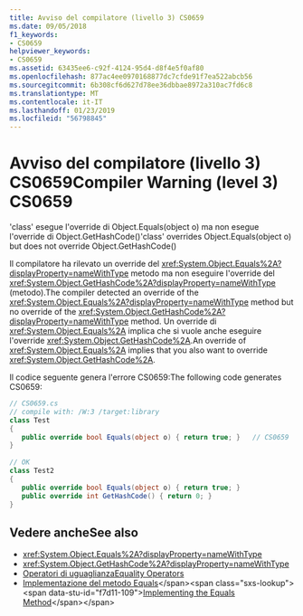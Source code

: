 ```yaml
---
title: Avviso del compilatore (livello 3) CS0659
ms.date: 09/05/2018
f1_keywords:
- CS0659
helpviewer_keywords:
- CS0659
ms.assetid: 63435ee6-c92f-4124-95d4-d8f4e5f0af80
ms.openlocfilehash: 877ac4ee0970168877dc7cfde91f7ea522abcb56
ms.sourcegitcommit: 6b308cf6d627d78ee36dbbae8972a310ac7fd6c8
ms.translationtype: MT
ms.contentlocale: it-IT
ms.lasthandoff: 01/23/2019
ms.locfileid: "56798845"
---
```

# <a name="compiler-warning-level-3-cs0659"></a><span data-ttu-id="f7d11-102">Avviso del compilatore (livello 3) CS0659</span><span class="sxs-lookup"><span data-stu-id="f7d11-102">Compiler Warning (level 3) CS0659</span></span>

<span data-ttu-id="f7d11-103">'class' esegue l'override di Object.Equals(object o) ma non esegue l'override di Object.GetHashCode()</span><span class="sxs-lookup"><span data-stu-id="f7d11-103">'class' overrides Object.Equals(object o) but does not override Object.GetHashCode()</span></span>  

<span data-ttu-id="f7d11-104">Il compilatore ha rilevato un override del <xref:System.Object.Equals%2A?displayProperty=nameWithType> metodo ma non eseguire l'override del <xref:System.Object.GetHashCode%2A?displayProperty=nameWithType> (metodo).</span><span class="sxs-lookup"><span data-stu-id="f7d11-104">The compiler detected an override of the <xref:System.Object.Equals%2A?displayProperty=nameWithType> method but no override of the <xref:System.Object.GetHashCode%2A?displayProperty=nameWithType> method.</span></span> <span data-ttu-id="f7d11-105">Un override di <xref:System.Object.Equals%2A> implica che si vuole anche eseguire l'override <xref:System.Object.GetHashCode%2A>.</span><span class="sxs-lookup"><span data-stu-id="f7d11-105">An override of <xref:System.Object.Equals%2A> implies that you also want to override <xref:System.Object.GetHashCode%2A>.</span></span>  

<span data-ttu-id="f7d11-106">Il codice seguente genera l'errore CS0659:</span><span class="sxs-lookup"><span data-stu-id="f7d11-106">The following code generates CS0659:</span></span>  

```csharp
// CS0659.cs  
// compile with: /W:3 /target:library  
class Test
{  
   public override bool Equals(object o) { return true; }   // CS0659  
}  
  
// OK  
class Test2  
{  
   public override bool Equals(object o) { return true; }  
   public override int GetHashCode() { return 0; }  
}  
```

## <a name="see-also"></a><span data-ttu-id="f7d11-107">Vedere anche</span><span class="sxs-lookup"><span data-stu-id="f7d11-107">See also</span></span>

- <xref:System.Object.Equals%2A?displayProperty=nameWithType>
- <xref:System.Object.GetHashCode%2A?displayProperty=nameWithType>
- [<span data-ttu-id="f7d11-108">Operatori di uguaglianza</span><span class="sxs-lookup"><span data-stu-id="f7d11-108">Equality Operators</span></span>](../../standard/design-guidelines/equality-operators.md)
- <span data-ttu-id="f7d11-109">[Implementazione del metodo Equals](https://docs.microsoft.com/previous-versions/dotnet/netframework-4.0/336aedhh(v=vs.100))</span><span class="sxs-lookup"><span data-stu-id="f7d11-109">[Implementing the Equals Method](https://docs.microsoft.com/previous-versions/dotnet/netframework-4.0/336aedhh(v=vs.100))</span></span>
